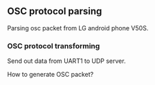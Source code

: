## OSC protocol parsing
Parsing osc packet from LG android phone V50S.

### OSC protocol transforming
Send out data from UART1  to UDP server.

How to generate OSC packet?



